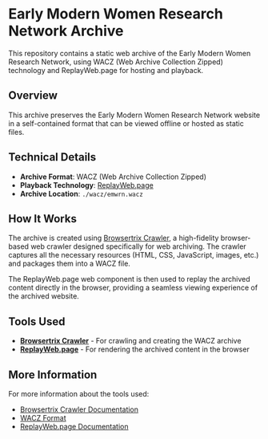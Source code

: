 # Early Modern Women Research Network Archive

This repository contains a static web archive of the Early Modern Women Research Network, using WACZ (Web Archive Collection Zipped) technology and ReplayWeb.page for hosting and playback.

## Overview

This archive preserves the Early Modern Women Research Network website in a self-contained format that can be viewed offline or hosted as static files.

## Technical Details

- **Archive Format**: WACZ (Web Archive Collection Zipped)
- **Playback Technology**: [ReplayWeb.page](https://replayweb.page/)
- **Archive Location**: `./wacz/emwrn.wacz`

## How It Works

The archive is created using [Browsertrix Crawler](https://github.com/webrecorder/browsertrix-crawler), a high-fidelity browser-based web crawler designed specifically for web archiving. The crawler captures all the necessary resources (HTML, CSS, JavaScript, images, etc.) and packages them into a WACZ file.

The ReplayWeb.page web component is then used to replay the archived content directly in the browser, providing a seamless viewing experience of the archived website.


## Tools Used

- **[Browsertrix Crawler](https://github.com/webrecorder/browsertrix-crawler)** - For crawling and creating the WACZ archive
- **[ReplayWeb.page](https://replayweb.page/)** - For rendering the archived content in the browser

## More Information

For more information about the tools used:
- [Browsertrix Crawler Documentation](https://crawler.docs.browsertrix.com/user-guide/)
- [WACZ Format](https://github.com/webrecorder/wacz-format)
- [ReplayWeb.page Documentation](https://replayweb.page/docs)